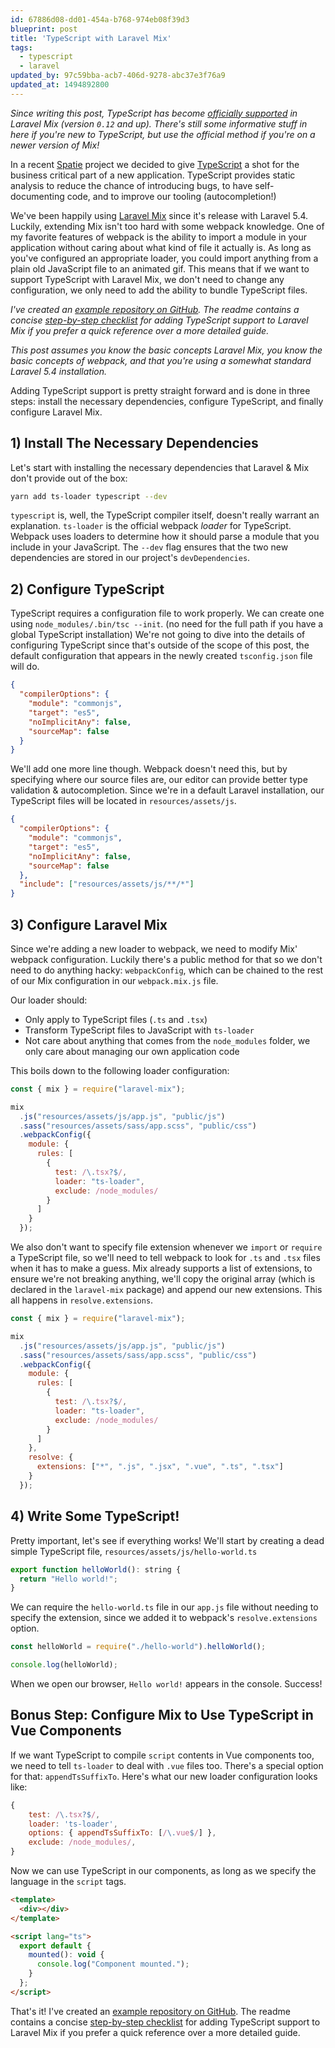 ```yaml
---
id: 67886d08-dd01-454a-b768-974eb08f39d3
blueprint: post
title: 'TypeScript with Laravel Mix'
tags:
  - typescript
  - laravel
updated_by: 97c59bba-acb7-406d-9278-abc37e3f76a9
updated_at: 1494892800
---
```

_Since writing this post, TypeScript has become [officially supported](https://github.com/JeffreyWay/laravel-mix/pull/812) in Laravel Mix (version `0.12` and up). There's still some informative stuff in here if you're new to TypeScript, but use the official method if you're on a newer version of Mix!_

In a recent [Spatie](https://spatie.be) project we decided to give [TypeScript](https://www.typescriptlang.org) a shot for the business critical part of a new application. TypeScript provides static analysis to reduce the chance of introducing bugs, to have self-documenting code, and to improve our tooling (autocompletion!)

<!--more-->

We've been happily using [Laravel Mix](https://laravel.com/docs/5.4/mix) since it's release with Laravel 5.4. Luckily, extending Mix isn't too hard with some webpack knowledge. One of my favorite features of webpack is the ability to import a module in your application without caring about what kind of file it actually is. As long as you've configured an appropriate loader, you could import anything from a plain old JavaScript file to an animated gif. This means that if we want to support TypeScript with Laravel Mix, we don't need to change any configuration, we only need to add the ability to bundle TypeScript files.

_I've created an [example repository on GitHub](https://github.com/sebastiandedeyne/laravel-mix-typescript-example). The readme contains a concise [step-by-step checklist](https://github.com/sebastiandedeyne/laravel-mix-typescript-example#adding-typescript-support-to-laravel-mix) for adding TypeScript support to Laravel Mix if you prefer a quick reference over a more detailed guide._

_This post assumes you know the basic concepts Laravel Mix, you know the basic concepts of webpack, and that you're using a somewhat standard Laravel 5.4 installation._

Adding TypeScript support is pretty straight forward and is done in three steps: install the necessary dependencies, configure TypeScript, and finally configure Laravel Mix.

## 1) Install The Necessary Dependencies

Let's start with installing the necessary dependencies that Laravel & Mix don't provide out of the box:

```bash
yarn add ts-loader typescript --dev
```

`typescript` is, well, the TypeScript compiler itself, doesn't really warrant an explanation. `ts-loader` is the official webpack _loader_ for TypeScript. Webpack uses loaders to determine how it should parse a module that you include in your JavaScript. The `--dev` flag ensures that the two new dependencies are stored in our project's `devDependencies`.

## 2) Configure TypeScript

TypeScript requires a configuration file to work properly. We can create one using `node_modules/.bin/tsc --init`. (no need for the full path if you have a global TypeScript installation) We're not going to dive into the details of configuring TypeScript since that's outside of the scope of this post, the default configuration that appears in the newly created `tsconfig.json` file will do.

```json
{
  "compilerOptions": {
    "module": "commonjs",
    "target": "es5",
    "noImplicitAny": false,
    "sourceMap": false
  }
}
```

We'll add one more line though. Webpack doesn't need this, but by specifying where our source files are, our editor can provide better type validation & autocompletion. Since we're in a default Laravel installation, our TypeScript files will be located in `resources/assets/js`.

```json
{
  "compilerOptions": {
    "module": "commonjs",
    "target": "es5",
    "noImplicitAny": false,
    "sourceMap": false
  },
  "include": ["resources/assets/js/**/*"]
}
```

## 3) Configure Laravel Mix

Since we're adding a new loader to webpack, we need to modify Mix' webpack configuration. Luckily there's a public method for that so we don't need to do anything hacky: `webpackConfig`, which can be chained to the rest of our Mix configuration in our `webpack.mix.js` file.

Our loader should:

- Only apply to TypeScript files (`.ts` and `.tsx`)
- Transform TypeScript files to JavaScript with `ts-loader`
- Not care about anything that comes from the `node_modules` folder, we only care about managing our own application code

This boils down to the following loader configuration:

```js
const { mix } = require("laravel-mix");

mix
  .js("resources/assets/js/app.js", "public/js")
  .sass("resources/assets/sass/app.scss", "public/css")
  .webpackConfig({
    module: {
      rules: [
        {
          test: /\.tsx?$/,
          loader: "ts-loader",
          exclude: /node_modules/
        }
      ]
    }
  });
```

We also don't want to specify file extension whenever we `import` or `require` a TypeScript file, so we'll need to tell webpack to look for `.ts` and `.tsx` files when it has to make a guess. Mix already supports a list of extensions, to ensure we're not breaking anything, we'll copy the original array (which is declared in the `laravel-mix` package) and append our new extensions. This all happens in `resolve.extensions`.

```js
const { mix } = require("laravel-mix");

mix
  .js("resources/assets/js/app.js", "public/js")
  .sass("resources/assets/sass/app.scss", "public/css")
  .webpackConfig({
    module: {
      rules: [
        {
          test: /\.tsx?$/,
          loader: "ts-loader",
          exclude: /node_modules/
        }
      ]
    },
    resolve: {
      extensions: ["*", ".js", ".jsx", ".vue", ".ts", ".tsx"]
    }
  });
```

## 4) Write Some TypeScript!

Pretty important, let's see if everything works! We'll start by creating a dead simple TypeScript file, `resources/assets/js/hello-world.ts`

```js
export function helloWorld(): string {
  return "Hello world!";
}
```

We can require the `hello-world.ts` file in our `app.js` file without needing to specify the extension, since we added it to webpack's `resolve.extensions` option.

```js
const helloWorld = require("./hello-world").helloWorld();

console.log(helloWorld);
```

When we open our browser, `Hello world!` appears in the console. Success!

## Bonus Step: Configure Mix to Use TypeScript in Vue Components

If we want TypeScript to compile `script` contents in Vue components too, we need to tell `ts-loader` to deal with `.vue` files too. There's a special option for that: `appendTsSuffixTo`. Here's what our new loader configuration looks like:

```js
{
    test: /\.tsx?$/,
    loader: 'ts-loader',
    options: { appendTsSuffixTo: [/\.vue$/] },
    exclude: /node_modules/,
}
```

Now we can use TypeScript in our components, as long as we specify the language in the `script` tags.

```html
<template>
  <div></div>
</template>

<script lang="ts">
  export default {
    mounted(): void {
      console.log("Component mounted.");
    }
  };
</script>
```

That's it! I've created an [example repository on GitHub](https://github.com/sebastiandedeyne/laravel-mix-typescript-example). The readme contains a concise [step-by-step checklist](https://github.com/sebastiandedeyne/laravel-mix-typescript-example#adding-typescript-support-to-laravel-mix) for adding TypeScript support to Laravel Mix if you prefer a quick reference over a more detailed guide.